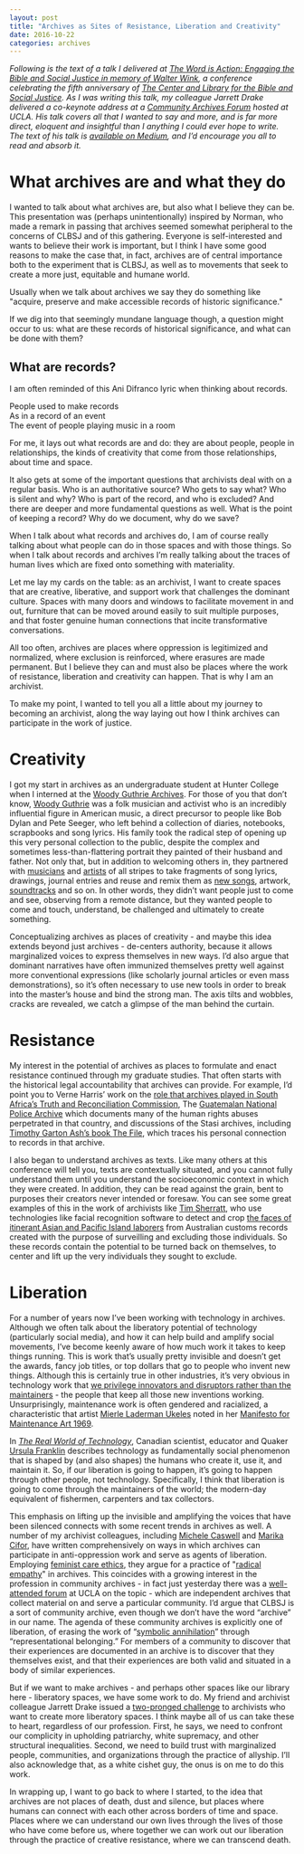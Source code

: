 ```yaml
---
layout: post
title: "Archives as Sites of Resistance, Liberation and Creativity"
date: 2016-10-22
categories: archives
---
```

*Following is the text of a talk I delivered at [The Word is Action: Engaging the Bible and Social Justice in memory of Walter Wink](http://clbsj.org/events/2016/10/20/the-word-is-action-engaging-the-bible-and-social-justice-in-memory-of-walter-wink/), a conference celebrating the fifth anniversary of [The Center and Library for the Bible and Social Justice](http://clbsj.org). As I was writing this talk, my colleague Jarrett Drake delivered a co-keynote address at a [Community Archives Forum](http://diversifyingthedigital.org/forum-one.html) hosted at UCLA. His talk covers all that I wanted to say and more, and is far more direct, eloquent and insightful than I anything I could ever hope to write. The text of his talk is [available on Medium](https://medium.com/on-archivy/liberatory-archives-towards-belonging-and-believing-part-1-d26aaeb0edd1), and I’d encourage you all to read and absorb it.*

# What archives are and what they do

I wanted to talk about what archives are, but also what I believe they can be. This presentation was (perhaps unintentionally) inspired by Norman, who made a remark in passing that archives seemed somewhat peripheral to the concerns of CLBSJ and of this gathering. Everyone is self-interested and wants to believe their work is important, but I think I have some good reasons to make the case that, in fact, archives are of central importance both to the experiment that is CLBSJ, as well as to movements that seek to create a more just, equitable and humane world.

Usually when we talk about archives we say they do something like "acquire, preserve and make accessible records of historic significance."

If we dig into that seemingly mundane language though, a question might occur to us: what are these records of historical significance, and what can be done with them?

## What are records?

I am often reminded of this Ani Difranco lyric when thinking about records.

People used to make records  
As in a record of an event  
The event of people playing music in a room

For me, it lays out what records are and do: they are about people, people in relationships, the kinds of creativity that come from those relationships, about time and space.

It also gets at some of the important questions that archivists deal with on a regular basis. Who is an authoritative source? Who gets to say what? Who is silent and why? Who is part of the record, and who is excluded? And there are deeper and more fundamental questions as well.  What is the point of keeping a record? Why do we document, why do we save?

When I talk about what records and archives do, I am of course really talking about what people can do in those spaces and with those things. So when I talk about records  and archives I’m really talking about the traces of human lives which are fixed onto something with materiality.

Let me lay my cards on the table: as an archivist, I want to create spaces that are creative, liberative, and support work that challenges the dominant culture. Spaces with many doors and windows to facilitate movement in and out, furniture that can be moved around easily to suit multiple purposes, and that foster genuine human connections that incite transformative conversations.

All too often, archives are places where oppression is legitimized and normalized, where exclusion is reinforced, where erasures are made permanent. But I believe they can and must also be places where the work of resistance, liberation and creativity can happen. That is why I am an archivist.

To make my point, I wanted to tell you all a little about my journey to becoming an archivist, along the way laying out how I think archives can participate in the work of justice.

# Creativity

I got my start in archives as an undergraduate student at Hunter College when I interned at the [Woody Guthrie Archives](http://www.woodyguthrie.org/). For those of you that don’t know, [Woody Guthrie](https://en.wikipedia.org/wiki/Woody_Guthrie) was a folk musician and activist who is an incredibly influential figure in American music, a direct precursor to people like Bob Dylan and Pete Seeger, who left behind a collection of diaries, notebooks, scrapbooks and song lyrics. His family took the radical step of opening up this very personal collection to the public, despite the complex and sometimes less-than-flattering portrait they painted of their husband and father. Not only that, but in addition to welcoming others in, they partnered with [musicians](https://en.wikipedia.org/wiki/Mermaid_Avenue) and [artists](https://www.amazon.com/Woody-Guthrie-Artworks-Steven-Brower/dp/0847827380) of all stripes to take fragments of song lyrics, drawings, journal entries and reuse and remix them as [new songs](http://www.newmultitudes.com/), artwork, [soundtracks](https://en.wikipedia.org/wiki/I%27m_Shipping_Up_to_Boston) and so on. In other words, they didn’t want people just to come and see, observing from a remote distance, but they wanted people to come and touch, understand, be challenged and ultimately to create something.

Conceptualizing archives as places of creativity - and maybe this idea extends beyond just archives - de-centers authority, because it allows marginalized voices to express themselves in new ways. I’d also argue that dominant narratives have often immunized themselves pretty well against more conventional expressions (like scholarly journal articles or even mass demonstrations), so it’s often necessary to use new tools in order to break into the master’s house and bind the strong man. The axis tilts and wobbles, cracks are revealed, we catch a glimpse of the man behind the curtain.

# Resistance

My interest in the potential of archives as places to formulate and enact resistance continued through my graduate studies. That often starts with the historical legal accountability that archives can provide. For example, I’d point you to Verne Harris’ work on the [role that archives played in South Africa’s Truth and Reconciliation Commission](http://dx.doi.org/10.17723/aarc.57.4.62476v2610630817), The [Guatemalan National Police Archive](https://ahpn.lib.utexas.edu/) which documents many of the human rights abuses perpetrated in that country, and discussions of the Stasi archives, including [Timothy Garton Ash’s book ](https://www.theguardian.com/books/2009/aug/29/the-file-timothy-garton-ash)[The File](https://www.theguardian.com/books/2009/aug/29/the-file-timothy-garton-ash), which traces his personal connection to records in that archive.

I also began to understand archives as texts. Like many others at this conference will tell you, texts are contextually situated, and you cannot fully understand them until you understand the socioeconomic context in which they were created. In addition, they can be read against the grain, bent to purposes their creators never intended or foresaw. You can see some great examples of this in the work of archivists like [Tim Sherratt](http://discontents.com.au/), who use technologies like facial recognition software to detect and crop [the faces of itinerant Asian and Pacific Island laborers](http://invisibleaustralians.org/faces/) from Australian customs records created with the purpose of surveilling and excluding those individuals. So these records contain the potential to be turned back on themselves, to center and lift up the very individuals they sought to exclude.

# Liberation

For a number of years now I’ve been working with technology in archives. Although we often talk about the liberatory potential of technology (particularly social media), and how it can help build and amplify social movements, I’ve become keenly aware of how much work it takes to keep things running. This is work that’s usually pretty invisible and doesn’t get the awards, fancy job titles, or top dollars that go to people who invent new things. Although this is certainly true in other industries, it’s very obvious in technology work that [we privilege innovators and disruptors rather than the maintainers](https://aeon.co/essays/innovation-is-overvalued-maintenance-often-matters-more) - the people that keep all those new inventions working. Unsurprisingly, maintenance work is often gendered and racialized, a characteristic that artist [Mierle Laderman Ukeles](https://en.wikipedia.org/wiki/Mierle_Laderman_Ukeles) noted in her [Manifesto for Maintenance Art 1969](http://www.arnolfini.org.uk/blog/manifesto-for-maintenance-art-1969).

In *[The Real World of Technology](http://houseofanansi.com/products/the-real-world-of-technology-digital)*, Canadian scientist, educator and Quaker [Ursula Franklin](https://en.wikipedia.org/wiki/Ursula_Franklin) describes technology as fundamentally social phenomenon that is shaped by (and also shapes) the humans who create it, use it, and maintain it. So, if our liberation is going to happen, it’s going to happen through other people, not technology. Specifically, I think that liberation is going to come through the maintainers of the world; the modern-day equivalent of fishermen, carpenters and tax collectors.

This emphasis on lifting up the invisible and amplifying the voices that have been silenced connects with some recent trends in archives as well. A number of my archivist colleagues, including [Michele Caswell](http://www.michellecaswell.org/) and [Marika Cifor](https://marikacifor.com/), have written comprehensively on ways in which archives can participate in anti-oppression work and serve as agents of liberation. Employing [feminist care ethics](http://plato.stanford.edu/entries/feminism-ethics/), they argue for a practice of "[radical empathy](http://archivaria.ca/index.php/archivaria/article/view/13557)" in archives. This coincides with a growing interest in the profession in community archives - in fact just yesterday there was a [well-attended forum](http://diversifyingthedigital.org/forum-one.html) at UCLA on the topic - which are independent archives that collect material on and serve a particular community. I’d argue that CLBSJ is a sort of community archive, even though we don’t have the word “archive” in our name. The agenda of these community archives is explicitly one of liberation, of erasing the work of “[symbolic annihilation](http://dx.doi.org/10.17723/0360-9081.79.1.56)” through “representational belonging.” For members of a community to discover that their experiences are documented in an archive is to discover that they themselves exist, and that their experiences are both valid and situated in a body of similar experiences.

But if we want to make archives - and perhaps other spaces like our library here - liberatory spaces, we have some work to do. My friend and archivist colleague Jarrett Drake issued a [two-pronged challenge](https://medium.com/on-archivy/expanding-archivesforblacklives-to-traditional-archival-repositories-b88641e2daf6) to archivists who want to create more liberatory spaces. I think maybe all of us can take these to heart, regardless of our profession. First, he says, we need to confront our complicity in upholding patriarchy, white supremacy, and other structural inequalities. Second, we need to build trust with marginalized people, communities, and organizations through the practice of allyship. I’ll also acknowledge that, as a white cishet guy, the onus is on me to do this work.

In wrapping up, I want to go back to where I started, to the idea that archives are not places of death, dust and silence, but places where humans can connect with each other across borders of time and space. Places where we can understand our own lives through the lives of those who have come before us, where together we can work out our liberation through the practice of creative resistance, where we can transcend death.
